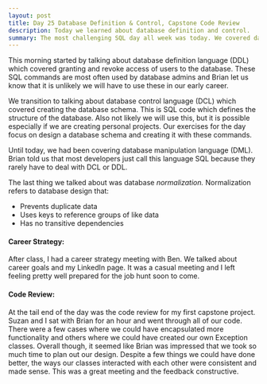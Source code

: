 ```yaml
---
layout: post
title: Day 25 Database Definition & Control, Capstone Code Review
description: Today we learned about database definition and control.
summary: The most challenging SQL day all week was today. We covered database definition and control. We talked about database normalization. I also had a career strategy meeting and my first capstone code review. 
---
```


This morning started by talking about database definition language (DDL) which covered granting and revoke access of users to the database. These SQL commands are most often used by database admins and Brian let us know that it is unlikely we will have to use these in our early career.

We transition to talking about database control language (DCL) which covered creating the database schema. This is SQL code which defines the structure of the database. Also not likely we will use this, but it is possible especially if we are creating personal projects. Our exercises for the day focus on design a database schema and creating it with these commands. 

Until today, we had been covering database manipulation language (DML). Brian told us that most developers just call this language SQL because they rarely have to deal with DCL or DDL. 

The last thing we talked about was database *normalization.* Normalization refers to database design that:
* Prevents duplicate data
* Uses keys to reference groups of like data
* Has no transitive dependencies 

#### Career Strategy:
After class, I had a career strategy meeting with Ben. We talked about career goals and my LinkedIn page. It was a casual meeting and I left feeling pretty well prepared for the job hunt soon to come.

#### Code Review: 
At the tail end of the day was the code review for my first capstone project. Suzan and I sat with Brian for an hour and went through all of our code. There were a few cases where we could have encapsulated more functionality and others where we could have created our own Exception classes. Overall though, it seemed like Brian was impressed that we took so much time to plan out our design. Despite a few things we could have done better, the ways our classes interacted with each other were consistent and made sense. This was a great meeting and the feedback constructive. 
